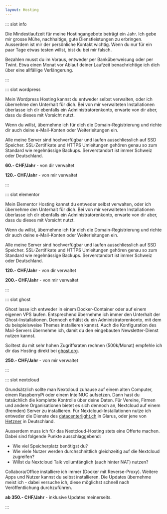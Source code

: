 ```yaml
---
layout: Hosting
---
```


::: slot info

Die Mindestlaufzeit für meine Hostingangebote beträgt ein Jahr. Ich gebe mir grosse Mühe, nachhaltige, gute Dienstleistungen zu erbringen. Ausserdem ist mir der persönliche Kontakt wichtig. Wenn du nur für ein paar Tage etwas testen willst, bist du bei mir falsch.

Bezahlen musst du im Voraus, entweder per Banküberweisung oder per Twint. Etwa einen Monat vor Ablauf deiner Laufzeit benachrichtige ich dich über eine allfällige Verlängerung. 

:::

::: slot wordpress

Mein Wordpress Hosting kannst du entweder selbst verwalten, oder ich übernehme den Unterhalt für dich. Bei von mir verwalteten Installationen überlasse ich dir ebenfalls ein Administratorenkonto, erwarte von dir aber, dass du dieses mit Vorsicht nutzt.

Wenn du willst, übernehme ich für dich die Domain-Registrierung und richte dir auch deine e-Mail-Konten oder Weiterleitungen ein. 

Alle meine Server sind hochverfügbar und laufen ausschliesslich auf SSD Speicher. SSL-Zertifikate und HTTPS Umleitungen gehören genau so zum Standard wie regelmässige Backups. Serverstandort ist immer Schweiz oder Deutschland.

**60.- CHF/Jahr** - von dir verwaltet

**120.- CHF/Jahr** - von mir verwaltet

:::

::: slot elementor

Mein Elementor Hosting kannst du entweder selbst verwalten, oder ich übernehme den Unterhalt für dich. Bei von mir verwalteten Installationen überlasse ich dir ebenfalls ein Administratorenkonto, erwarte von dir aber, dass du dieses mit Vorsicht nutzt.

Wenn du willst, übernehme ich für dich die Domain-Registrierung und richte dir auch deine e-Mail-Konten oder Weiterleitungen ein. 

Alle meine Server sind hochverfügbar und laufen ausschliesslich auf SSD Speicher. SSL-Zertifikate und HTTPS Umleitungen gehören genau so zum Standard wie regelmässige Backups. Serverstandort ist immer Schweiz oder Deutschland.

**120.- CHF/Jahr** - von dir verwaltet

**200.- CHF/Jahr** - von mir verwaltet

:::

::: slot ghost

Ghost lasse ich entweder in einem Docker-Container oder auf einem eigenen VPS laufen. Entsprechend übernehme ich immer den Unterhalt der Ghost-Installationen. Dennoch erhälst du ein Administratorenkonto, mit dem du beispielsweise Themes installieren kannst. Auch die Konfiguration des Mail-Servers übernehme ich, damit du den eingebauten Newsletter-Dienst nutzen kannst. 

Solltest du mit sehr hohen Zugriffsraten rechnen (500k/Monat) empfehle ich dir das Hosting direkt bei [ghost.org](https://ghost.org).

**250.- CHF/Jahr** - von mir verwaltet

:::

::: slot nextcloud

Grundsätzlich sollte man Nextcloud zuhause auf einem alten Computer, einem RaspberryPi oder einem IntelNUC aufsetzen. Dann hast du tatsächlich die komplette Kontrolle über deine Daten. Für Vereine, Firmen und andere Organisationen bietet es sich dennoch an, Nextcloud auf einem (fremden) Server zu installieren. Für Nextcloud-Installationen nutze ich entweder die Dienste des [datacenterlight.ch](https://datacenterlight.ch) in Glarus, oder jene von [Hetzner](https://hetzner.de) in Deutschland. 

Ausserdem muss ich für das Nextcloud-Hosting stets eine Offerte machen. Dabei sind folgende Punkte ausschlaggebend:
* Wie viel Speicherplatz benötigst du?
* Wie viele Nutzer werden durchschnittlich gleichzeitig auf die Nextcloud zugreifen?
* Willst du Nextcloud Talk vollumfänglich (auch hinter NAT) nutzen?


Collabora/Office installiere ich immer (Docker mit Reverse-Proxy). Weitere Apps und Nutzer kannst du selbst installieren. Die Updates übernehme meist ich - dabei versuche ich, diese möglichst schnell nach Veröffentlichung durchzuführen. 

**ab 350.- CHF/Jahr** - inklusive Updates meinerseits.

:::